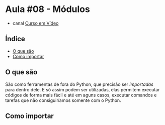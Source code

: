 # Aula #08 - Módulos
 * canal [Curso em Vídeo](https://www.youtube.com/c/CursoemV%C3%ADdeo)
 ## Índice
  * [O que são](#o-que-são)
  * [Como importar](#como-importar)

 ## O que são
  São como ferramentas de fora do Python, que precisão ser *importadas* para dentro dele. E só assim podem ser utilizadas, elas permitem executar códigos de forma mais fácil e até em aguns casos, executar comandos e tarefas que não consiguiríamos somente com o Python.

 ## Como importar